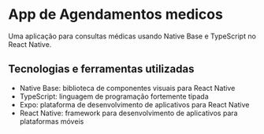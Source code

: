 # App de Agendamentos medicos

Uma aplicação para consultas médicas usando Native Base e TypeScript no React Native.

## Tecnologias e ferramentas utilizadas

- Native Base: biblioteca de componentes visuais para React Native
- TypeScript: linguagem de programação fortemente tipada
- Expo: plataforma de desenvolvimento de aplicativos para React Native
- React Native: framework para desenvolvimento de aplicativos para plataformas móveis
